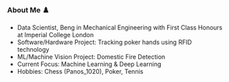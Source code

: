 ### About Me ♟️

- Data Scientist, Beng in Mechanical Engineering with First Class Honours at Imperial College London
- Software/Hardware Project: Tracking poker hands using RFID technology
- ML/Machine Vision Project: Domestic Fire Detection
- Current Focus: Machine Learning & Deep Learning
- Hobbies: Chess (Panos_1020), Poker, Tennis
